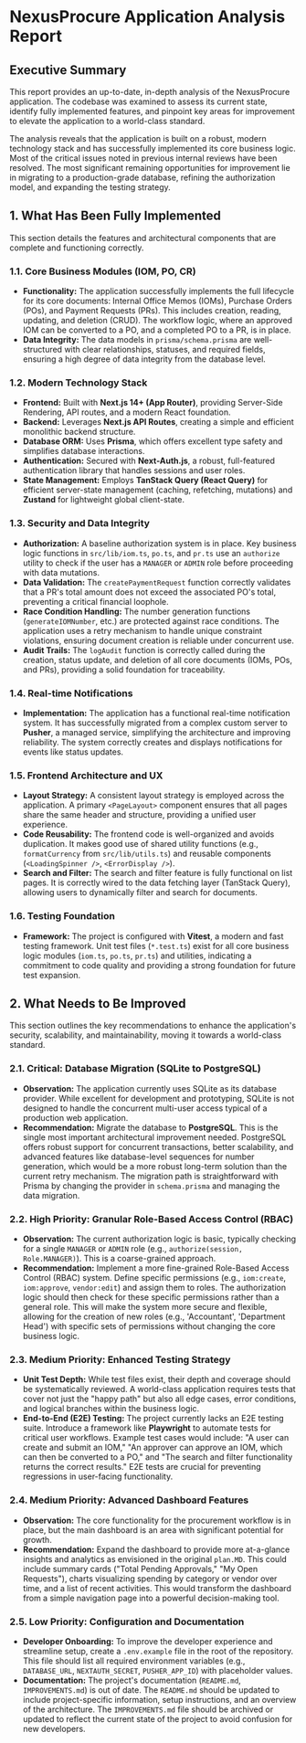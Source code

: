 # NexusProcure Application Analysis Report

## Executive Summary

This report provides an up-to-date, in-depth analysis of the NexusProcure application. The codebase was examined to assess its current state, identify fully implemented features, and pinpoint key areas for improvement to elevate the application to a world-class standard.

The analysis reveals that the application is built on a robust, modern technology stack and has successfully implemented its core business logic. Most of the critical issues noted in previous internal reviews have been resolved. The most significant remaining opportunities for improvement lie in migrating to a production-grade database, refining the authorization model, and expanding the testing strategy.

## 1. What Has Been Fully Implemented

This section details the features and architectural components that are complete and functioning correctly.

### 1.1. Core Business Modules (IOM, PO, CR)
- **Functionality:** The application successfully implements the full lifecycle for its core documents: Internal Office Memos (IOMs), Purchase Orders (POs), and Payment Requests (PRs). This includes creation, reading, updating, and deletion (CRUD). The workflow logic, where an approved IOM can be converted to a PO, and a completed PO to a PR, is in place.
- **Data Integrity:** The data models in `prisma/schema.prisma` are well-structured with clear relationships, statuses, and required fields, ensuring a high degree of data integrity from the database level.

### 1.2. Modern Technology Stack
- **Frontend:** Built with **Next.js 14+ (App Router)**, providing Server-Side Rendering, API routes, and a modern React foundation.
- **Backend:** Leverages **Next.js API Routes**, creating a simple and efficient monolithic backend structure.
- **Database ORM:** Uses **Prisma**, which offers excellent type safety and simplifies database interactions.
- **Authentication:** Secured with **Next-Auth.js**, a robust, full-featured authentication library that handles sessions and user roles.
- **State Management:** Employs **TanStack Query (React Query)** for efficient server-state management (caching, refetching, mutations) and **Zustand** for lightweight global client-state.

### 1.3. Security and Data Integrity
- **Authorization:** A baseline authorization system is in place. Key business logic functions in `src/lib/iom.ts`, `po.ts`, and `pr.ts` use an `authorize` utility to check if the user has a `MANAGER` or `ADMIN` role before proceeding with data mutations.
- **Data Validation:** The `createPaymentRequest` function correctly validates that a PR's total amount does not exceed the associated PO's total, preventing a critical financial loophole.
- **Race Condition Handling:** The number generation functions (`generateIOMNumber`, etc.) are protected against race conditions. The application uses a retry mechanism to handle unique constraint violations, ensuring document creation is reliable under concurrent use.
- **Audit Trails:** The `logAudit` function is correctly called during the creation, status update, and deletion of all core documents (IOMs, POs, and PRs), providing a solid foundation for traceability.

### 1.4. Real-time Notifications
- **Implementation:** The application has a functional real-time notification system. It has successfully migrated from a complex custom server to **Pusher**, a managed service, simplifying the architecture and improving reliability. The system correctly creates and displays notifications for events like status updates.

### 1.5. Frontend Architecture and UX
- **Layout Strategy:** A consistent layout strategy is employed across the application. A primary `<PageLayout>` component ensures that all pages share the same header and structure, providing a unified user experience.
- **Code Reusability:** The frontend code is well-organized and avoids duplication. It makes good use of shared utility functions (e.g., `formatCurrency` from `src/lib/utils.ts`) and reusable components (`<LoadingSpinner />`, `<ErrorDisplay />`).
- **Search and Filter:** The search and filter feature is fully functional on list pages. It is correctly wired to the data fetching layer (TanStack Query), allowing users to dynamically filter and search for documents.

### 1.6. Testing Foundation
- **Framework:** The project is configured with **Vitest**, a modern and fast testing framework. Unit test files (`*.test.ts`) exist for all core business logic modules (`iom.ts`, `po.ts`, `pr.ts`) and utilities, indicating a commitment to code quality and providing a strong foundation for future test expansion.

## 2. What Needs to Be Improved

This section outlines the key recommendations to enhance the application's security, scalability, and maintainability, moving it towards a world-class standard.

### 2.1. Critical: Database Migration (SQLite to PostgreSQL)
- **Observation:** The application currently uses SQLite as its database provider. While excellent for development and prototyping, SQLite is not designed to handle the concurrent multi-user access typical of a production web application.
- **Recommendation:** Migrate the database to **PostgreSQL**. This is the single most important architectural improvement needed. PostgreSQL offers robust support for concurrent transactions, better scalability, and advanced features like database-level sequences for number generation, which would be a more robust long-term solution than the current retry mechanism. The migration path is straightforward with Prisma by changing the provider in `schema.prisma` and managing the data migration.

### 2.2. High Priority: Granular Role-Based Access Control (RBAC)
- **Observation:** The current authorization logic is basic, typically checking for a single `MANAGER` or `ADMIN` role (e.g., `authorize(session, Role.MANAGER)`). This is a coarse-grained approach.
- **Recommendation:** Implement a more fine-grained Role-Based Access Control (RBAC) system. Define specific permissions (e.g., `iom:create`, `iom:approve`, `vendor:edit`) and assign them to roles. The authorization logic should then check for these specific permissions rather than a general role. This will make the system more secure and flexible, allowing for the creation of new roles (e.g., 'Accountant', 'Department Head') with specific sets of permissions without changing the core business logic.

### 2.3. Medium Priority: Enhanced Testing Strategy
- **Unit Test Depth:** While test files exist, their depth and coverage should be systematically reviewed. A world-class application requires tests that cover not just the "happy path" but also all edge cases, error conditions, and logical branches within the business logic.
- **End-to-End (E2E) Testing:** The project currently lacks an E2E testing suite. Introduce a framework like **Playwright** to automate tests for critical user workflows. Example test cases would include: "A user can create and submit an IOM," "An approver can approve an IOM, which can then be converted to a PO," and "The search and filter functionality returns the correct results." E2E tests are crucial for preventing regressions in user-facing functionality.

### 2.4. Medium Priority: Advanced Dashboard Features
- **Observation:** The core functionality for the procurement workflow is in place, but the main dashboard is an area with significant potential for growth.
- **Recommendation:** Expand the dashboard to provide more at-a-glance insights and analytics as envisioned in the original `plan.MD`. This could include summary cards ("Total Pending Approvals," "My Open Requests"), charts visualizing spending by category or vendor over time, and a list of recent activities. This would transform the dashboard from a simple navigation page into a powerful decision-making tool.

### 2.5. Low Priority: Configuration and Documentation
- **Developer Onboarding:** To improve the developer experience and streamline setup, create a `.env.example` file in the root of the repository. This file should list all required environment variables (e.g., `DATABASE_URL`, `NEXTAUTH_SECRET`, `PUSHER_APP_ID`) with placeholder values.
- **Documentation:** The project's documentation (`README.md`, `IMPROVEMENTS.md`) is out of date. The `README.md` should be updated to include project-specific information, setup instructions, and an overview of the architecture. The `IMPROVEMENTS.md` file should be archived or updated to reflect the current state of the project to avoid confusion for new developers.
